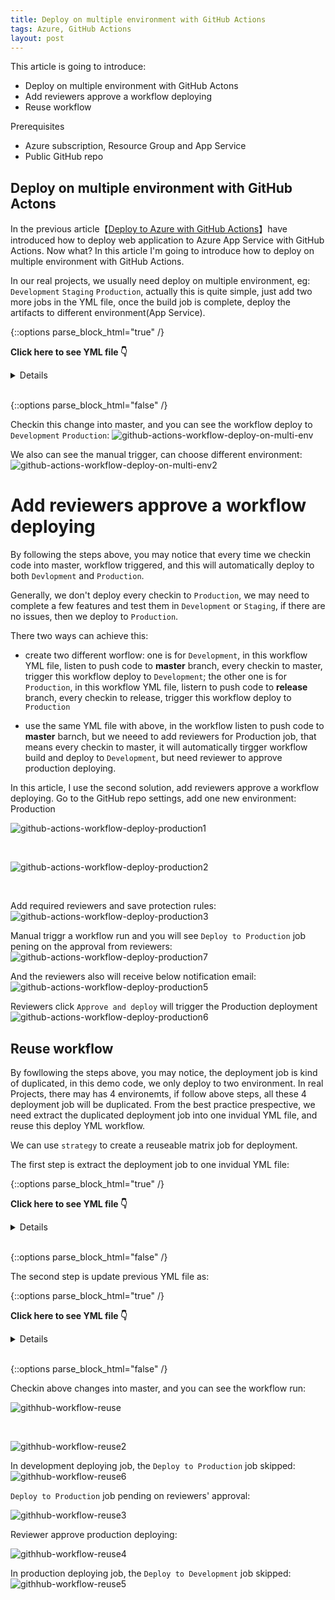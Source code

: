```yaml
---
title: Deploy on multiple environment with GitHub Actions
tags: Azure, GitHub Actions
layout: post
---
```


This article is going to introduce: 
- Deploy on multiple environment with GitHub Actons
- Add reviewers approve a workflow deploying
- Reuse workflow


Prerequisites
- Azure subscription, Resource Group and App Service
- Public GitHub repo


## Deploy on multiple environment with GitHub Actons

In the previous article【[Deploy to Azure with GitHub Actions](https://limeii.github.io/2022/11/deploy-to-azure-appservice-with-github-actions/)】have introduced how to deploy web application to Azure App Service with GitHub Actions. Now what? In this article I'm going to introduce how to deploy on multiple environment with GitHub Actions.


In our real projects, we usually need deploy on multiple environment, eg: ```Development``` ```Staging``` ```Production```, actually this is quite simple, just add two more jobs in the YML file, once the build job is complete, deploy the artifacts to different environment(App Service).


{::options parse_block_html="true" /}


<strong>Click here to see YML file 👇</strong>

<details>

```yaml

name: Build and deploy Angular app to an Azure Web App

on:
  push:
    branches:
      - master

  workflow_dispatch:
    inputs:
      logLevel:
        description: 'Log level'
        required: true
        default: 'warning'
        type: choice
        options:
        - info
        - warning
        - debug
      tags:
        description: 'Test scenario tags'
        required: false
        type: boolean
      environment:
        description: 'Environment to run tests against'
        type: environment
        required: true

env:
  AZURE_WEBAPP_NAME: my-app-name  # set this to your application's name
  AZURE_WEBAPP_PACKAGE_PATH: '.' # set this to the path to your web app project, defaults to the repository root
  NODE_VERSION: '16.x'           # set this to the node version to use

jobs:
  build:
    name: Build
    runs-on: ubuntu-latest
    steps:
    - uses: actions/checkout@v3
    - name: Use Node.js ${ { env.NODE_VERSION } }
      uses: actions/setup-node@v3
      with:
        node-version: ${ { env.NODE_VERSION } }
        cache: "npm"
        cache-dependency-path: package-lock.json
        
    - name: npm install, build, and test
      run: |
        npm install
        npm run build --if-present
    
    - name: Zip artifact for deployment
      run: |
        cd dist
        zip release.zip ./* -r

    - name: Upload artifact for deployment job
      uses: actions/upload-artifact@v3
      with:
        name: node-app
        path: ./dist/release.zip

  deployDev:
    name: Deploy to Dev
    permissions:
      contents: none
    runs-on: ubuntu-latest
    needs: build
    environment:
      name: "Development"
      url: ${ { steps.deploy-to-webapp.outputs.webapp-url } }

    steps:
      - name: Download artifact from build job
        uses: actions/download-artifact@v3
        with:
          name: node-app

      - name: unzip artifact for deployment
        run: unzip release.zip

      - name: "Deploy to Azure WebApp"
        id: deploy-to-webapp
        uses: azure/webapps-deploy@v2
        with:
          app-name: ${ { secrets.AZURE_WEBAPP_SERVICE_NAME } }
          slot-name: "production"
          publish-profile: ${ { secrets.AZURE_WEBAPP_PUBLISH_PROFILE } }
          package: ${ { env.AZURE_WEBAPP_PACKAGE_PATH } }

  
  deployProd:
    name: Deploy to Production
    permissions:
      contents: none
    runs-on: ubuntu-latest
    needs: deployDev
    environment:
      name: "Production"
      url: ${ { steps.deploy-to-webapp-prod.outputs.webapp-url } }

    steps:
      - name: Download artifact from build job
        uses: actions/download-artifact@v3
        with:
          name: node-app

      - name: unzip artifact for deployment
        run: unzip release.zip

      - name: "Deploy to Azure WebApp"
        id: deploy-to-webapp-prod
        uses: azure/webapps-deploy@v2
        with:
          app-name: ${ { secrets.AZURE_WEBAPP_SERVICE_NAME_PROD } }
          slot-name: "production"
          publish-profile: ${ { secrets.AZURE_WEBAPP_PUBLISH_PROFILE_PROD } }
          package: ${ { env.AZURE_WEBAPP_PACKAGE_PATH } }
```


</details> 

<br/>


{::options parse_block_html="false" /}


Checkin this change into master, and you can see the workflow deploy to ```Development``` ```Production```:
![github-actions-workflow-deploy-on-multi-env](/assets/images/posts/github-actions/github-actions-workflow-deploy-on-multi-env.png)


We also can see the manual trigger, can choose different environment:
![github-actions-workflow-deploy-on-multi-env2](/assets/images/posts/github-actions/github-actions-workflow-deploy-on-multi-env2.png)


# Add reviewers approve a workflow deploying

By following the steps above, you may notice that every time we checkin code into master, workflow triggered, and this will automatically deploy to both ```Devlopment``` and ```Production```. 


Generally, we don't deploy every checkin to  ```Production```, we may need to complete a few features and test them in ```Development``` or ```Staging```, if there are no issues, then we deploy to ```Production```. 


There two ways can achieve this:
- create two different worflow: one is for ```Development```, in this workflow YML file, listen to push code to **master** branch, every checkin to master, trigger this workflow deploy to ```Development```; the other one is for ```Production```, in this workflow YML file, listern to push code to **release** branch, every checkin to release, trigger this workflow deploy to ```Production```

- use the same YML file with above, in the workflow listen to push code to **master** barnch, but we neeed to add reviewers for Production job, that means every checkin to master, it will automatically tirgger workflow build and deploy to ```Development```, but need reviewer to approve production deploying.

In this article, I use the second solution, add reviewers approve a workflow deploying. Go to the GitHub repo settings, add one new environment: Production

![github-actions-workflow-deploy-production1](/assets/images/posts/github-actions/github-actions-workflow-deploy-production1.png)

<br/>

![github-actions-workflow-deploy-production2](/assets/images/posts/github-actions/github-actions-workflow-deploy-production2.png)


<br/>

Add required reviewers and save protection rules:
![github-actions-workflow-deploy-production3](/assets/images/posts/github-actions/github-actions-workflow-deploy-production3.png)


Manual triggr a workflow run and you will see ```Deploy to Production``` job pening on the approval from reviewers:
![github-actions-workflow-deploy-production7](/assets/images/posts/github-actions/github-actions-workflow-deploy-production7.png)


And the reviewers also will receive below notification email:
![github-actions-workflow-deploy-production5](/assets/images/posts/github-actions/github-actions-workflow-deploy-production5.png)


Reviewers click ```Approve and deploy``` will trigger the Production deployment
![github-actions-workflow-deploy-production6](/assets/images/posts/github-actions/github-actions-workflow-deploy-production6.png)


## Reuse workflow

By fowllowing the steps above, you may notice, the deployment job is kind of duplicated, in this demo code, we only deploy to two environment. In real Projects, there may has 4 environemts, if follow above steps, all these 4 deployment job will be duplicated. From the best practice prespective, we need extract the duplicated deployment job into one invidual YML file, and reuse this deploy YML workflow.


We can use ```strategy``` to create a reuseable matrix job for deployment.


The first step is extract the deployment job to one invidual YML file:


{::options parse_block_html="true" /}


<strong>Click here to see YML file 👇</strong>

<details>

```yaml
name: Reusable deployment workflow

on:
  workflow_call:
    inputs:
      target-env:
        required: true
        type: string
    secrets:
      AZURE_WEBAPP_SERVICE_NAME:
        required: true
      AZURE_WEBAPP_PUBLISH_PROFILE:
        required: true
      AZURE_WEBAPP_SERVICE_NAME_PROD:
        required: true
      AZURE_WEBAPP_PUBLISH_PROFILE_PROD:
        required: true



jobs:
  deploy:
    name: Deploy to ${ { inputs.target-env } }
    permissions:
      contents: none
    runs-on: ubuntu-latest
    environment:
      name: ${ { inputs.target-env } }
      # url: ${{ steps.step_id.outputs.url_output }}

    steps:
      - run: echo "🎉 target evn ${ { inputs.target-env} }"
      - run: echo "🎉 target evn inputs.target-env"
      - run: echo "💡 get azure webapp name from secrets ${ { secrets.AZURE_WEBAPP_SERVICE_NAME } }"
      - run: echo "🍏 is Dev  ${ { inputs.target-env } } == 'Development'"
      - run: echo "🐧 is Prod  ${ { inputs.target-env } } == 'Production'"

      - name: Download artifact from build job
        uses: actions/download-artifact@v3
        with:
          name: node-app

      - name: unzip artifact for deployment
        run: unzip release.zip

      - name: "Deploy to Azure Dev WebApp"
        if:  inputs.target-env == 'Development'
        id: deploy-to-webapp-dev
        uses: azure/webapps-deploy@v2
        with:
          app-name: ${ { secrets.AZURE_WEBAPP_SERVICE_NAME } }
          slot-name: "production"
          publish-profile: ${ { secrets.AZURE_WEBAPP_PUBLISH_PROFILE } }
          package: '.'

      - name: "Deploy to Azure Prod WebApp"
        if:  inputs.target-env == 'Production'
        id: deploy-to-webapp-prod
        uses: azure/webapps-deploy@v2
        with:
          app-name: ${ { secrets.AZURE_WEBAPP_SERVICE_NAME_PROD } }
          slot-name: "production"
          publish-profile: ${ { secrets.AZURE_WEBAPP_PUBLISH_PROFILE_PROD } }
          package: '.'


```


</details> 

<br/>


{::options parse_block_html="false" /}



The second step is update previous YML file as:


{::options parse_block_html="true" /}


<strong>Click here to see YML file 👇</strong>

<details>

```yaml

name: Build and deploy Angular app to an Azure Web App

on:
  push:
    branches:
      - master
  workflow_dispatch:
    inputs:
      logLevel:
        description: 'Log level'
        required: true
        default: 'warning'
        type: choice
        options:
        - info
        - warning
        - debug
      tags:
        description: 'Test scenario tags'
        required: false
        type: boolean
      environment:
        description: 'Environment to run tests against'
        type: environment
        required: true

env:
  AZURE_WEBAPP_NAME: my-app-name # set this to your application's name
  AZURE_WEBAPP_PACKAGE_PATH: '.' # set this to the path to your web app project, defaults to the repository root
  NODE_VERSION: '16.x'          # set this to the node version to use

jobs:
  build:
    name: Build
    runs-on: ubuntu-latest
    steps:
    - uses: actions/checkout@v3
    - name: Use Node.js ${ { env.NODE_VERSION } }
      uses: actions/setup-node@v3
      with:
        node-version: ${ { env.NODE_VERSION } }
        cache: "npm"
        cache-dependency-path: package-lock.json
        
    - name: npm install, build, and test
      run: |
        npm install
        npm run build --if-present
    
    - name: Zip artifact for deployment
      run: |
        cd dist
        zip release.zip ./* -r

    - name: Upload artifact for deployment job
      uses: actions/upload-artifact@v3
      with:
        name: node-app
        path: ./dist/release.zip

  ReuseableMatrixJobForDeployment:
    needs: build
    strategy:
      fail-fast: true
      matrix:
        target: [Development, Production ]
    uses: ./.github/workflows/deployment.yml
    with:
      target-env: ${ { matrix.target } }
    secrets: inherit

```


</details> 

<br/>


{::options parse_block_html="false" /}


Checkin above changes into master, and you can see the workflow run:

![githhub-workflow-reuse](/assets/images/posts/github-actions/githhub-workflow-reuse.png)

<br/>

![githhub-workflow-reuse2](/assets/images/posts/github-actions/githhub-workflow-reuse2.png)


In development deploying job, the ```Deploy to Production``` job skipped:
![githhub-workflow-reuse6](/assets/images/posts/github-actions/githhub-workflow-reuse6.png)



 ```Deploy to Production``` job pending on reviewers' approval:

 ![githhub-workflow-reuse3](/assets/images/posts/github-actions/githhub-workflow-reuse3.png)


Reviewer approve production deploying:

![githhub-workflow-reuse4](/assets/images/posts/github-actions/githhub-workflow-reuse4.png)

In production deploying job, the ```Deploy to Development``` job skipped:
![githhub-workflow-reuse5](/assets/images/posts/github-actions/githhub-workflow-reuse5.png)